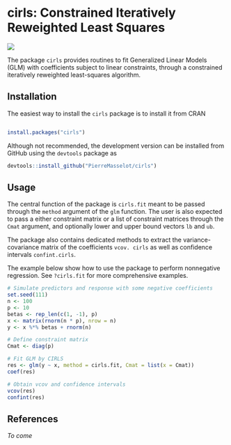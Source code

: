 # cirls: Constrained Iteratively Reweighted Least Squares

<!-- badges: start -->
  [![](https://www.r-pkg.org/badges/version/cirls?color=green)](https://cran.r-project.org/package=cirls)
<!-- badges: end -->

The package `cirls` provides routines to fit Generalized Linear Models (GLM) with coefficients subject to linear constraints, through a constrained iteratively reweighted least-squares algorithm. 

## Installation

The easiest way to install the `cirls` package is to install it from CRAN

```R

install.packages("cirls")

```

Although not recommended, the development version can be installed from GitHub using the `devtools` package as

```R
devtools::install_github("PierreMasselot/cirls")
```

## Usage

The central function of the package is `cirls.fit` meant to be passed through the `method` argument of the `glm` function. The user is also expected to pass a either constraint matrix or a list of constraint matrices through the `Cmat` argument, and optionally lower and upper bound vectors `lb` and `ub`. 

The package also contains dedicated methods to extract the variance-covariance matrix of the coefficients `vcov. cirls` as well as confidence intervals `confint.cirls`.

The example below show how to use the package to perform nonnegative regression. See `?cirls.fit` for more comprehensive examples.

```R
# Simulate predictors and response with some negative coefficients
set.seed(111)
n <- 100
p <- 10
betas <- rep_len(c(1, -1), p)
x <- matrix(rnorm(n * p), nrow = n)
y <- x %*% betas + rnorm(n)

# Define constraint matrix
Cmat <- diag(p)

# Fit GLM by CIRLS
res <- glm(y ~ x, method = cirls.fit, Cmat = list(x = Cmat))
coef(res)

# Obtain vcov and confidence intervals
vcov(res)
confint(res)
```

## References

*To come*
